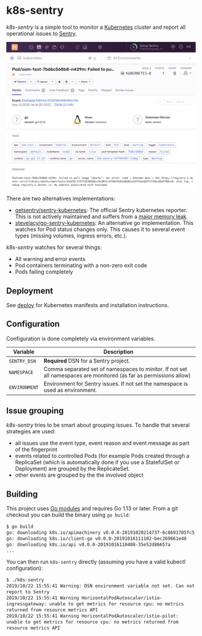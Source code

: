 # k8s-sentry

*k8s-sentry* is a simple tool to monitor a [Kubernetes](https://kubernetes.io) cluster and report all operational issues to [Sentry](http://sentry.io).

![Screenshot](docs/screenshot.png)

There are two alternatives implementations:

* [getsentry/sentry-kubernetes](https://github.com/getsentry/sentry-kubernetes): The official Sentry kubernetes reporter. This is not actively maintained and suffers from a [major memory leak](https://github.com/getsentry/sentry-kubernetes/issues/7).
* [stevelacy/go-sentry-kubernetes](https://github.com/stevelacy/go-sentry-kubernetes): An alternative go implementation. This watches for Pod status changes only. This causes it to several event types (missing volumes, ingress errors, etc.).

*k8s-sentry* watches for several things:

* All warning and error events
* Pod containers terminating with a non-zero exit code
* Pods failing completely

## Deployment

See [deploy](deploy/) for Kubernetes manifests and installation instructions.

## Configuration

Configuration is done completely via environment variables.

| Variable | Description |
| -- | -- |
| `SENTRY_DSN` | **Required** DSN for a Sentry project. |
| `NAMESPACE` | Comma separated set of namespaces to minitor. If not set all namespaces are monitored (as far as permissions allow) |
| `ENVIRONMENT` | Environment for Sentry issues. If not set the namespace is used as environment. |

## Issue grouping

*k8s-sentry* tries to be smart about grouping issues. To handle that several strategies are used:

* all issues use the event type, event reason and event message as part of the fingerprint
* events related to controlled Pods (for example Pods created through a ReplicaSet (which is
  automatically done if you use a StatefulSet or Deployment) are grouped by the ReplicateSet.
* other events are grouped by the the involved object

## Building

This project uses [Go modules](https://github.com/golang/go/wiki/Modules) and requires Go 1.13 or later. From a git checkout you can build the binary using `go build`:

```shell
$ go build
go: downloading k8s.io/apimachinery v0.0.0-20191020214737-6c8691705fc5
go: downloading k8s.io/client-go v0.0.0-20191016111102-bec269661e48
go: downloading k8s.io/api v0.0.0-20191016110408-35e52d86657a
...
```

You can then run `k8s-sentry` directly (assuming you have a valid kubectl configuration):

```shell
$ ./k8s-sentry
2019/10/22 15:55:41 Warning: DSN environment variable not set. Can not report to Sentry
2019/10/22 15:55:41 Warning HorizontalPodAutoscaler/istio-ingressgateway: unable to get metrics for resource cpu: no metrics returned from resource metrics API
2019/10/22 15:55:41 Warning HorizontalPodAutoscaler/istio-pilot: unable to get metrics for resource cpu: no metrics returned from resource metrics API
```

